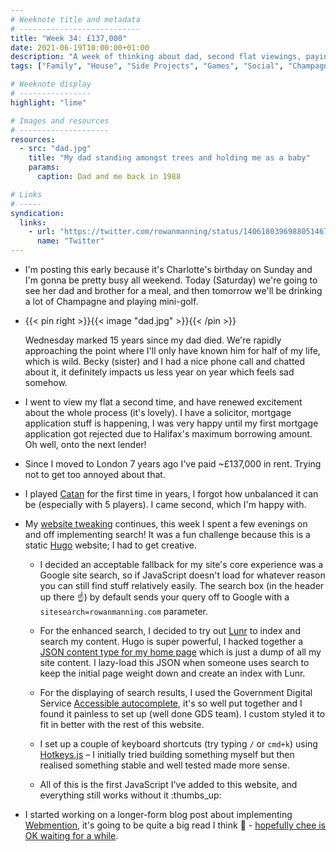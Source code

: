 ```yaml
---
# Weeknote title and metadata
# ---------------------------
title: "Week 34: £137,000"
date: 2021-06-19T10:00:00+01:00
description: "A week of thinking about dad, second flat viewings, paying London rent for 7 years, and making my static website searchable."
tags: ["Family", "House", "Side Projects", "Games", "Social", "Champagne", "Board Games", "Catan", "Writing", "13.7"]

# Weeknote display
# ----------------
highlight: "lime"

# Images and resources
# --------------------
resources:
  - src: "dad.jpg"
    title: "My dad standing amongst trees and holding me as a baby"
    params:
      caption: Dad and me back in 1988

# Links
# -----
syndication:
  links:
    - url: "https://twitter.com/rowanmanning/status/1406180396988051467"
      name: "Twitter"
---
```


  * I'm posting this early because it's Charlotte's birthday on Sunday and I'm gonna be pretty busy all weekend. Today (Saturday) we're going to see her dad and brother for a meal, and then tomorrow we'll be drinking a lot of Champagne and playing mini-golf.

  * {{< pin right >}}{{< image "dad.jpg" >}}{{< /pin >}}
  
    Wednesday marked 15 years since my dad died. We're rapidly approaching the point where I'll only have known him for half of my life, which is wild. Becky (sister) and I had a nice phone call and chatted about it, it definitely impacts us less year on year which feels sad somehow.

  * I went to view my flat a second time, and have renewed excitement about the whole process (it's lovely). I have a solicitor, mortgage application stuff is happening, I was very happy until my first mortgage application got rejected due to Halifax's maximum borrowing amount. Oh well, onto the next lender!
  
  * Since I moved to London 7 years ago I've paid ~£137,000 in rent. Trying not to get too annoyed about that.

  * I played [Catan](https://boardgamegeek.com/boardgame/13/catan) for the first time in years, I forgot how unbalanced it can be (especially with 5 players). I came second, which I'm happy with.

  * My [website tweaking](/weeknotes/33/) continues, this week I spent a few evenings on and off implementing search! It was a fun challenge because this is a static [Hugo](https://gohugo.io/) website; I had to get creative.

    * I decided an acceptable fallback for my site's core experience was a Google site search, so if JavaScript doesn't load for whatever reason you can still find stuff relatively easily. The search box (in the header up there :point_up:) by default sends your query off to Google with a `sitesearch=rowanmanning.com` parameter.

    * For the enhanced search, I decided to try out [Lunr](https://lunrjs.com/) to index and search my content. Hugo is super powerful, I hacked together a [JSON content type for my home page](/index.lunr.json) which is just a dump of all my site content. I lazy-load this JSON when someone uses search to keep the initial page weight down and create an index with Lunr.

    * For the displaying of search results, I used the Government Digital Service [Accessible autocomplete](https://github.com/alphagov/accessible-autocomplete), it's so well put together and I found it painless to set up (well done GDS team). I custom styled it to fit in better with the rest of this website.

    * I set up a couple of keyboard shortcuts (try typing `/` or `cmd+k`) using [Hotkeys.js](https://wangchujiang.com/hotkeys/) – I initially tried building something myself but then realised something stable and well tested made more sense.

    * All of this is the first JavaScript I've added to this website, and everything still works without it :thumbs_up:

  * I started working on a longer-form blog post about implementing [Webmention](https://indieweb.org/Webmention), it's going to be quite a big read I think :grimacing: - [hopefully chee is OK waiting for a while](https://chee.party/2021/06/15/1328/).
